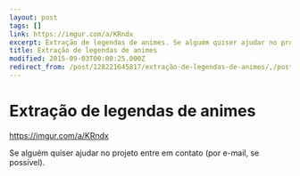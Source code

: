 ```yaml
---
layout: post
tags: []
link: https://imgur.com/a/KRndx
excerpt: Extração de legendas de animes. Se alguém quiser ajudar no projeto entre em contato (por e-mail, se possível).
title: Extração de legendas de animes
modified: 2015-09-03T00:00:25.000Z
redirect_from: /post/128221645817/extração-de-legendas-de-animes/,/post/128221645817/
---
```


Extração de legendas de animes
==============================

<https://imgur.com/a/KRndx>

Se alguém quiser ajudar no projeto entre em contato (por e-mail, se possível).


